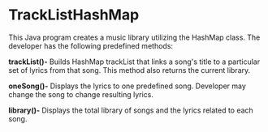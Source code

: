 # TrackListHashMap

This Java program creates a music library utilizing the HashMap class. The developer has the following predefined methods: 

**trackList()-** Builds HashMap trackList that links a song's title to a particular set of lyrics from that song. This method also
returns the current library.

**oneSong()-** Displays the lyrics to one predefined song. Developer may change the song to change resulting lyrics. 

**library()-** Displays the total library of songs and the lyrics related to each song.
